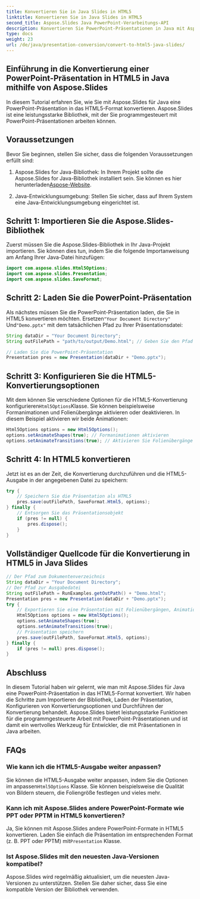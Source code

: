 ```yaml
---
title: Konvertieren Sie in Java Slides in HTML5
linktitle: Konvertieren Sie in Java Slides in HTML5
second_title: Aspose.Slides Java PowerPoint-Verarbeitungs-API
description: Konvertieren Sie PowerPoint-Präsentationen in Java mit Aspose.Slides in HTML5. Erfahren Sie anhand von Schritt-für-Schritt-Codebeispielen, wie Sie den Konvertierungsprozess automatisieren.
type: docs
weight: 23
url: /de/java/presentation-conversion/convert-to-html5-java-slides/
---
```


## Einführung in die Konvertierung einer PowerPoint-Präsentation in HTML5 in Java mithilfe von Aspose.Slides

In diesem Tutorial erfahren Sie, wie Sie mit Aspose.Slides für Java eine PowerPoint-Präsentation in das HTML5-Format konvertieren. Aspose.Slides ist eine leistungsstarke Bibliothek, mit der Sie programmgesteuert mit PowerPoint-Präsentationen arbeiten können.

## Voraussetzungen

Bevor Sie beginnen, stellen Sie sicher, dass die folgenden Voraussetzungen erfüllt sind:

1.  Aspose.Slides for Java-Bibliothek: In Ihrem Projekt sollte die Aspose.Slides for Java-Bibliothek installiert sein. Sie können es hier herunterladen[Aspose-Website](https://products.aspose.com/slides/java/).

2. Java-Entwicklungsumgebung: Stellen Sie sicher, dass auf Ihrem System eine Java-Entwicklungsumgebung eingerichtet ist.

## Schritt 1: Importieren Sie die Aspose.Slides-Bibliothek

Zuerst müssen Sie die Aspose.Slides-Bibliothek in Ihr Java-Projekt importieren. Sie können dies tun, indem Sie die folgende Importanweisung am Anfang Ihrer Java-Datei hinzufügen:

```java
import com.aspose.slides.Html5Options;
import com.aspose.slides.Presentation;
import com.aspose.slides.SaveFormat;
```

## Schritt 2: Laden Sie die PowerPoint-Präsentation

 Als nächstes müssen Sie die PowerPoint-Präsentation laden, die Sie in HTML5 konvertieren möchten. Ersetzen`"Your Document Directory"` Und`"Demo.pptx"` mit dem tatsächlichen Pfad zu Ihrer Präsentationsdatei:

```java
String dataDir = "Your Document Directory";
String outFilePath = "path/to/output/Demo.html"; // Geben Sie den Pfad an, in dem Sie die HTML5-Ausgabe speichern möchten

// Laden Sie die PowerPoint-Präsentation
Presentation pres = new Presentation(dataDir + "Demo.pptx");
```

## Schritt 3: Konfigurieren Sie die HTML5-Konvertierungsoptionen

 Mit dem können Sie verschiedene Optionen für die HTML5-Konvertierung konfigurieren`Html5Options`Klasse. Sie können beispielsweise Formanimationen und Folienübergänge aktivieren oder deaktivieren. In diesem Beispiel aktivieren wir beide Animationen:

```java
Html5Options options = new Html5Options();
options.setAnimateShapes(true); // Formanimationen aktivieren
options.setAnimateTransitions(true); // Aktivieren Sie Folienübergänge
```

## Schritt 4: In HTML5 konvertieren

Jetzt ist es an der Zeit, die Konvertierung durchzuführen und die HTML5-Ausgabe in der angegebenen Datei zu speichern:

```java
try {
    // Speichern Sie die Präsentation als HTML5
    pres.save(outFilePath, SaveFormat.Html5, options);
} finally {
    // Entsorgen Sie das Präsentationsobjekt
    if (pres != null) {
        pres.dispose();
    }
}
```

## Vollständiger Quellcode für die Konvertierung in HTML5 in Java Slides

```java
// Der Pfad zum Dokumentenverzeichnis
String dataDir = "Your Document Directory";
// Der Pfad zur Ausgabedatei
String outFilePath = RunExamples.getOutPath() + "Demo.html";
Presentation pres = new Presentation(dataDir + "Demo.pptx");
try {
	// Exportieren Sie eine Präsentation mit Folienübergängen, Animationen und Formanimationen nach HTML5
	Html5Options options = new Html5Options();
	options.setAnimateShapes(true);
	options.setAnimateTransitions(true);
	// Präsentation speichern
	pres.save(outFilePath, SaveFormat.Html5, options);
} finally {
	if (pres != null) pres.dispose();
}
```

## Abschluss

In diesem Tutorial haben wir gelernt, wie man mit Aspose.Slides für Java eine PowerPoint-Präsentation in das HTML5-Format konvertiert. Wir haben die Schritte zum Importieren der Bibliothek, Laden der Präsentation, Konfigurieren von Konvertierungsoptionen und Durchführen der Konvertierung behandelt. Aspose.Slides bietet leistungsstarke Funktionen für die programmgesteuerte Arbeit mit PowerPoint-Präsentationen und ist damit ein wertvolles Werkzeug für Entwickler, die mit Präsentationen in Java arbeiten.

## FAQs

### Wie kann ich die HTML5-Ausgabe weiter anpassen?

Sie können die HTML5-Ausgabe weiter anpassen, indem Sie die Optionen im anpassen`Html5Options` Klasse. Sie können beispielsweise die Qualität von Bildern steuern, die Foliengröße festlegen und vieles mehr.

### Kann ich mit Aspose.Slides andere PowerPoint-Formate wie PPT oder PPTM in HTML5 konvertieren?

 Ja, Sie können mit Aspose.Slides andere PowerPoint-Formate in HTML5 konvertieren. Laden Sie einfach die Präsentation im entsprechenden Format (z. B. PPT oder PPTM) mit`Presentation` Klasse.

### Ist Aspose.Slides mit den neuesten Java-Versionen kompatibel?

Aspose.Slides wird regelmäßig aktualisiert, um die neuesten Java-Versionen zu unterstützen. Stellen Sie daher sicher, dass Sie eine kompatible Version der Bibliothek verwenden.